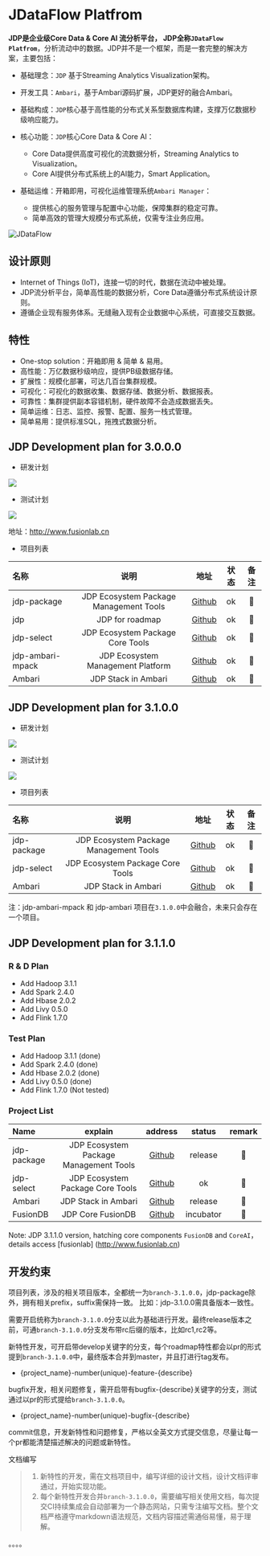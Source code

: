# JDataFlow Platfrom

**JDP是企业级Core Data & Core AI 流分析平台， JDP全称`JDataFlow Platfrom`**，分析流动中的数据。JDP并不是一个框架，而是一套完整的解决方案，主要包括：

- 基础理念：`JDP` 基于Streaming Analytics Visualization架构。
- 开发工具：`Ambari`，基于Ambari源码扩展，JDP更好的融合Ambari。
- 基础构成：`JDP`核心基于高性能的分布式关系型数据库构建，支撑万亿数据秒级响应能力。
- 核心功能：`JDP`核心Core Data & Core AI：
    + Core Data提供高度可视化的流数据分析，Streaming Analytics to Visualization。
    + Core AI提供分布式系统上的AI能力，Smart Application。

- 基础运维：开箱即用，可视化运维管理系统`Ambari Manager`：
    + 提供核心的服务管理与配置中心功能，保障集群的稳定可靠。
    + 简单高效的管理大规模分布式系统，仅需专注业务应用。

![JDataFlow](http://www.fusionlab.cn/zh-cn/docs/intro/img/JDataFlow-Pratfrom.png)

## 设计原则

- Internet of Things (IoT)，连接一切的时代，数据在流动中被处理。
- JDP流分析平台，简单高性能的数据分析，Core Data遵循分布式系统设计原则。
- 遵循企业现有服务体系。无缝融入现有企业数据中心系统，可直接交互数据。

## 特性

- One-stop solution：开箱即用 & 简单 & 易用。
- 高性能：万亿数据秒级响应，提供PB级数据存储。
- 扩展性：规模化部署，可达几百台集群规模。
- 可视化：可视化的数据收集、数据存储、数据分析、数据报表。
- 可靠性：集群提供副本容错机制，硬件故障不会造成数据丢失。
- 简单运维：日志、监控、报警、配置、服务一栈式管理。
- 简单易用：提供标准SQL，拖拽式数据分析。

## JDP Development plan for 3.0.0.0 

* 研发计划

![](https://github.com/fusionlabcn/jdp/raw/master/img/jdp-3-0-0-0-develop-plan.png)

* 测试计划

![](https://github.com/fusionlabcn/jdp/raw/master/img/jdp-3-0-0-0-testing.png)

地址：http://www.fusionlab.cn

* 项目列表

| 名称 | 说明 | 地址 |  状态 | 备注 | 
| :--- | :----: | :----: | :----: | :----: |
| jdp-package | JDP Ecosystem Package Management Tools | [Github](https://github.com/fusionlabcn/jdp-package) | ok |  :seedling: |
| jdp | JDP for roadmap | [Github](https://github.com/fusionlabcn/jdp) | ok |  :seedling: |
| jdp-select | JDP Ecosystem Package Core Tools | [Github](https://github.com/fusionlabcn/jdp-select) | ok |  :seedling: |
| jdp-ambari-mpack | JDP Ecosystem Management Platform | [Github](https://github.com/fusionlabcn/jdp-ambari-mpack) | ok |  :seedling: |
| Ambari | JDP Stack in Ambari | [Github](https://github.com/fusionlabcn/ambari) | ok |  :seedling: |

## JDP Development plan for 3.1.0.0 

* 研发计划

![](https://github.com/fusionlabcn/jdp/raw/master/img/jdp-3-1-0-0-develop-plan.png)

* 测试计划

![](https://github.com/fusionlabcn/jdp/raw/master/img/jdp-3-1-0-0-testing.png)

* 项目列表

| 名称 | 说明 | 地址 |  状态 | 备注 | 
| :--- | :----: | :----: | :----: | :----: |
| jdp-package | JDP Ecosystem Package Management Tools | [Github](https://github.com/fuslab/jdp-package) | ok |  :seedling: |
| jdp-select | JDP Ecosystem Package Core Tools | [Github](https://github.com/fuslab/jdp-select) | ok |  :seedling: |
| Ambari | JDP Stack in Ambari | [Github](https://github.com/fuslab/ambari) | ok |  :seedling: |

注：jdp-ambari-mpack 和 jdp-ambari 项目在`3.1.0.0`中会融合，未来只会存在一个项目。

## JDP Development plan for 3.1.1.0 

### R & D Plan

* Add Hadoop 3.1.1
* Add Spark 2.4.0
* Add Hbase 2.0.2
* Add Livy 0.5.0
* Add Flink 1.7.0

### Test Plan

* Add Hadoop 3.1.1 (done)
* Add Spark 2.4.0  (done)
* Add Hbase 2.0.2 (done)
* Add Livy 0.5.0 (done)
* Add Flink 1.7.0 (Not tested)

### Project List

| Name | explain | address |  status | remark | 
| :--- | :----: | :----: | :----: | :----: |
| jdp-package | JDP Ecosystem Package Management Tools | [Github](https://github.com/fuslab/jdp-package) | release |  :seedling: |
| jdp-select | JDP Ecosystem Package Core Tools | [Github](https://github.com/fuslab/jdp-select) | ok |  :seedling: |
| Ambari | JDP Stack in Ambari | [Github](https://github.com/fuslab/ambari) | release |  :seedling: |
| FusionDB | JDP Core FusionDB | [Github](https://github.com/FusionDB/fusiondb) | incubator |  :seedling: |

Note: JDP 3.1.1.0 version, hatching core components ` FusionDB ` and ` CoreAI `，details access [fusionlab] (http://www.fusionlab.cn)

## 开发约束

项目列表，涉及的相关项目版本，全都统一为`branch-3.1.0.0`，jdp-package除外，拥有相关prefix，suffix需保持一致。
比如：jdp-3.1.0.0需具备版本一致性。

需要开启统称为`branch-3.1.0.0`分支以此为基础进行开发。最终release版本之前，可通`branch-3.1.0.0`分支发布带rc后缀的版本，比如rc1,rc2等。

新特性开发，可开启带develop关键字的分支，每个roadmap特性都会以pr的形式提到`branch-3.1.0.0`中，最终版本合并到master，并且打进行tag发布。

- {project_name}-number(unique)-feature-{describe}

bugfix开发，相关问题修复，需开启带有bugfix-{describe}关键字的分支，测试通过以pr的形式提给`branch-3.1.0.0`。

- {project_name}-number(unique)-bugfix-{describe}

commit信息，开发新特性和问题修复，严格以全英文方式提交信息，尽量让每一个pr都能清楚描述解决的问题或新特性。

文档编写

> 1. 新特性的开发，需在文档项目中，编写详细的设计文档，设计文档评审通过，开始实现功能。
> 2. 每个新特性开发合并`branch-3.1.0.0`，需要编写相关使用文档，每次提交CI持续集成会自动部署为一个静态网站，只需专注编写文档。整个文档严格遵守markdown语法规范，文档内容描述需通俗易懂，易于理解。

。。。。
